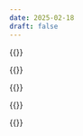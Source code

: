 ```yaml
---
date: 2025-02-18
draft: false
---
```


{{<intro-smart file="squad-delivery" >}}

{{<client-needs data="client-need/squad-delivery" >}}

{{<sales-enablement-and-opportunity-development-materials file="squad-delivery">}}

{{<feedback-box file="squad-delivery" >}}

<div class="block-footercontact"></div>

{{<contact file="squad-delivery" >}}